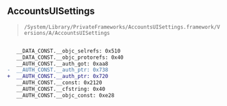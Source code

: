## AccountsUISettings

> `/System/Library/PrivateFrameworks/AccountsUISettings.framework/Versions/A/AccountsUISettings`

```diff

   __DATA_CONST.__objc_selrefs: 0x510
   __DATA_CONST.__objc_protorefs: 0x40
   __AUTH_CONST.__auth_got: 0xaa8
-  __AUTH_CONST.__auth_ptr: 0x738
+  __AUTH_CONST.__auth_ptr: 0x720
   __AUTH_CONST.__const: 0x2120
   __AUTH_CONST.__cfstring: 0x40
   __AUTH_CONST.__objc_const: 0xe28

```
